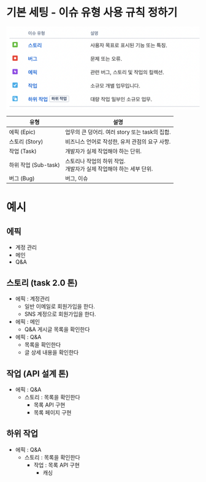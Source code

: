 # 기본 세팅 - 이슈 유형 사용 규칙 정하기
![](._20220406_start_images/e06e104b.png)

| 유형               | 설명                                           |
|------------------|----------------------------------------------|
| 에픽 (Epic)        | 업무의 큰 덩어리. 여러 story 또는 task의 집합.             |
| 스토리 (Story)      | 비즈니스 언어로 작성한, 유저 관점의 요구 사항.                  |
| 작업 (Task)        | 개발자가 실제 작업해야 하는 단위.                          |
| 하위 작업 (Sub-task) | 스토리나 작업의 하위 작업. <br/> 개발자가 실제 작업해야 하는 세부 단위. |
| 버그 (Bug)         | 버그, 이슈                                       |

# 예시
## 에픽
- 계정 관리
- 메인
- Q&A

## 스토리 (task 2.0 톤)
- 에픽 : 계정관리
  - 일반 이메일로 회원가입을 한다.
  - SNS 계정으로 회원가입을 한다.
- 에픽 : 메인
  - Q&A 게시글 목록을 확인한다
- 에픽 : Q&A
  - 목록을 확인한다
  - 글 상세 내용을 확인한다

## 작업 (API 설계 톤)
- 에픽 : Q&A
    - 스토리 : 목록을 확인한다
      - 목록 API 구현
      - 목록 페이지 구현

## 하위 작업
- 에픽 : Q&A
    - 스토리 : 목록을 확인한다
        - 작업 : 목록 API 구현
          - 캐싱
